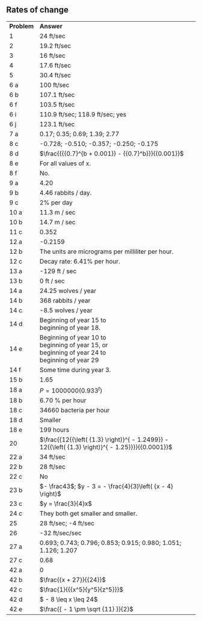 
## Rates of change


|||
|-------|------|
|**Problem**|**Answer**|
|1|24 ft/sec|
|2|19.2 ft/sec|
|3|16 ft/sec|
|4|17.6 ft/sec|
|5|30.4 ft/sec|
|6 a|100 ft/sec|
|6 b|107.1 ft/sec|
|6 f|103.5 ft/sec|
|6 i|110.9 ft/sec; 118.9 ft/sec; yes|
|6 j|123.1 ft/sec|
|7 a|0.17; 0.35; 0.69; 1.39; 2.77|
|8 c|-0.728; -0.510; -0.357; -0.250; -0.175|
|8 d|<span>$\frac{{{{0.7}^{b + 0.001}} - {{0.7}^b}}}{{0.001}}$</span>|
|8 e|For all values of x.|
|8 f|No.|
|9 a|4.20|
|9 b|4.46 rabbits / day.|
|9 c|2% per day|
|10 a|11.3 m / sec|
|10 b|14.7 m / sec|
|11 c|0.352|
|12 a|-0.2159|
|12 b|The units are micrograms per milliliter per hour.|
|12 c|Decay rate: 6.41% per hour.|
|13 a|-129 ft / sec|
|13 b|0 ft / sec|
|14 a|24.25 wolves / year|
|14 b|368 rabbits / year|
|14 c|-8.5 wolves / year|
|14 d|Beginning of year 15 to <br>beginning of year 18.|
|14 e|Beginning of year 10 to <br>beginning of year 15, or <br>beginning of year 24 to <br>beginning of year 29|
|14 f|Some time during year 3.|
|15 b|1.65|
|18 a|<span>$P = 1000000\left( {{{0.933}^t}} \right)$</span>|
|18 b|6.70 % per hour|
|18 c|34660 bacteria per hour|
|18 d|Smaller|
|18 e|199 hours|
|20|<span>$\frac{{12{{\left( {1.3} \right)}^{ - 1.2499}} - 12{{\left( {1.3} \right)}^{ - 1.25}}}}{{0.0001}}$</span>|
|22 a|34 ft/sec|
|22 b|28 ft/sec|
|22 c|No|
|23 b|$- \frac43$; <span>$y - 3 = - \frac{4}{3}\left( {x - 4} \right)$</span>|
|23 c|<span>$y = \frac{3}{4}x$</span>|
|24 c|They both get smaller and smaller.|
|25|28 ft/sec; -4 ft/sec|
|26|-32 ft/sec/sec|
|27 a|0.693; 0.743; 0.796; 0.853; 0.915; 0.980; 1.051; 1.126; 1.207|
|27 c|0.68|
|42 a|0|
|42 b|<span>$\frac{{x + 27}}{{24}}$</span>|
|42 c|<span>$\frac{1}{{{x^5}{y^5}{z^5}}}$</span>|
|42 d|<span>$ - 8 \leq x \leq 24$</span>|
|42 e|<span>$\frac{{ - 1 \pm \sqrt {11} }}{2}$</span>|
